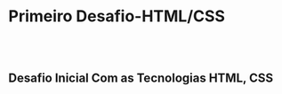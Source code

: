 <h1>Primeiro Desafio-HTML/CSS</h1>
<br>
<br>
<h2>Desafio Inicial Com as Tecnologias HTML, CSS</h2>

